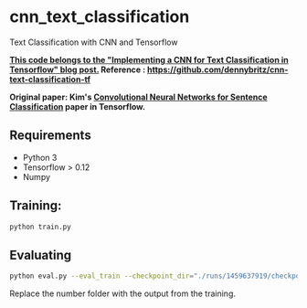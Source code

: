 # cnn_text_classification
Text Classification with CNN and Tensorflow

**[This code belongs to the "Implementing a CNN for Text Classification in Tensorflow" blog post.](http://www.wildml.com/2015/12/implementing-a-cnn-for-text-classification-in-tensorflow/)
Reference : https://github.com/dennybritz/cnn-text-classification-tf**

**Original paper: Kim's [Convolutional Neural Networks for Sentence Classification](http://arxiv.org/abs/1408.5882) paper in Tensorflow.**

## Requirements

- Python 3
- Tensorflow > 0.12
- Numpy

## Training:

```bash
python train.py
```

## Evaluating

```bash
python eval.py --eval_train --checkpoint_dir="./runs/1459637919/checkpoints/"
```

Replace the number folder with the output from the training.
